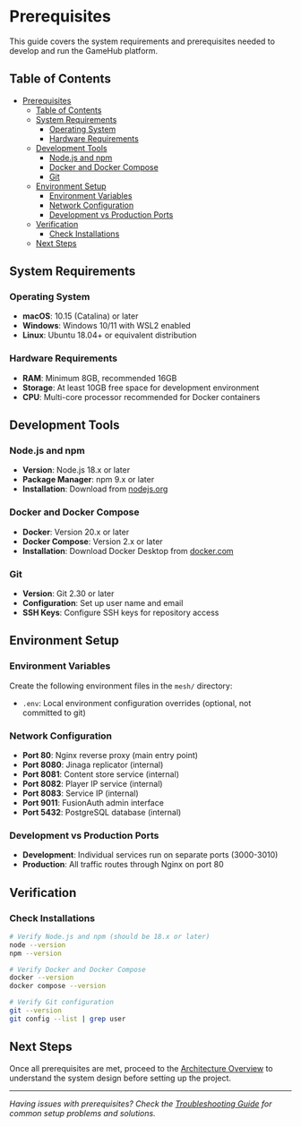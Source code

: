 # Prerequisites

This guide covers the system requirements and prerequisites needed to develop and run the GameHub platform.

## Table of Contents

- [Prerequisites](#prerequisites)
  - [Table of Contents](#table-of-contents)
  - [System Requirements](#system-requirements)
    - [Operating System](#operating-system)
    - [Hardware Requirements](#hardware-requirements)
  - [Development Tools](#development-tools)
    - [Node.js and npm](#nodejs-and-npm)
    - [Docker and Docker Compose](#docker-and-docker-compose)
    - [Git](#git)
  - [Environment Setup](#environment-setup)
    - [Environment Variables](#environment-variables)
    - [Network Configuration](#network-configuration)
    - [Development vs Production Ports](#development-vs-production-ports)
  - [Verification](#verification)
    - [Check Installations](#check-installations)
  - [Next Steps](#next-steps)

## System Requirements

### Operating System
- **macOS**: 10.15 (Catalina) or later
- **Windows**: Windows 10/11 with WSL2 enabled
- **Linux**: Ubuntu 18.04+ or equivalent distribution

### Hardware Requirements
- **RAM**: Minimum 8GB, recommended 16GB
- **Storage**: At least 10GB free space for development environment
- **CPU**: Multi-core processor recommended for Docker containers

## Development Tools

### Node.js and npm
- **Version**: Node.js 18.x or later
- **Package Manager**: npm 9.x or later
- **Installation**: Download from [nodejs.org](https://nodejs.org/)

### Docker and Docker Compose
- **Docker**: Version 20.x or later
- **Docker Compose**: Version 2.x or later
- **Installation**: Download Docker Desktop from [docker.com](https://docker.com/)

### Git
- **Version**: Git 2.30 or later
- **Configuration**: Set up user name and email
- **SSH Keys**: Configure SSH keys for repository access

## Environment Setup

### Environment Variables
Create the following environment files in the `mesh/` directory:
- `.env`: Local environment configuration overrides (optional, not committed to git)

### Network Configuration
- **Port 80**: Nginx reverse proxy (main entry point)
- **Port 8080**: Jinaga replicator (internal)
- **Port 8081**: Content store service (internal)
- **Port 8082**: Player IP service (internal)
- **Port 8083**: Service IP (internal)
- **Port 9011**: FusionAuth admin interface
- **Port 5432**: PostgreSQL database (internal)

### Development vs Production Ports
- **Development**: Individual services run on separate ports (3000-3010)
- **Production**: All traffic routes through Nginx on port 80

## Verification

### Check Installations
```bash
# Verify Node.js and npm (should be 18.x or later)
node --version
npm --version

# Verify Docker and Docker Compose
docker --version
docker compose --version

# Verify Git configuration
git --version
git config --list | grep user
```

## Next Steps

Once all prerequisites are met, proceed to the [Architecture Overview](./02-architecture-overview.md) to understand the system design before setting up the project.

---

*Having issues with prerequisites? Check the [Troubleshooting Guide](./10-troubleshooting.md) for common setup problems and solutions.*